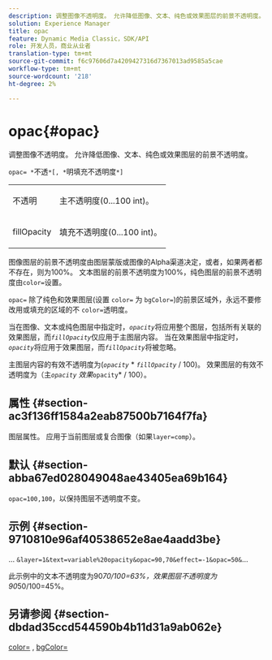 ```yaml
---
description: 调整图像不透明度。 允许降低图像、文本、纯色或效果图层的前景不透明度。
solution: Experience Manager
title: opac
feature: Dynamic Media Classic，SDK/API
role: 开发人员，商业从业者
translation-type: tm+mt
source-git-commit: f6c97606d7a4209427316d7367013ad9585a5cae
workflow-type: tm+mt
source-wordcount: '218'
ht-degree: 2%

---
```



# opac{#opac}

调整图像不透明度。 允许降低图像、文本、纯色或效果图层的前景不透明度。

`opac= *`不透`*[, *`明填充不透明度`*]`

<table id="simpletable_DA4B5D86C496480886FADB284AD6047F"> 
 <tr class="strow"> 
  <td class="stentry"> <p><span class="varname"> 不透明</span> </p> </td> 
  <td class="stentry"> <p>主不透明度(0...100 int)。 </p></td> 
 </tr> 
 <tr class="strow"> 
  <td class="stentry"> <p><span class="varname"> fillOpacity</span> </p></td> 
  <td class="stentry"> <p>填充不透明度(0...100 int)。 </p></td> 
 </tr> 
</table>

图像图层的前景不透明度由图层蒙版或图像的Alpha渠道决定，或者，如果两者都不存在，则为100%。 文本图层的前景不透明度为100%，纯色图层的前景不透明度由`color=`设置。

`opac=` 除了纯色和效果图层(设置 `color=` 为 `bgColor=`)的前景区域外，永远不要修改用或填充的区域的不 `color=`透明度。

当在图像、文本或纯色图层中指定时，*`opacity`*&#x200B;将应用整个图层，包括所有关联的效果图层，而&#x200B;*`fillOpacity`*&#x200B;仅应用于主图层内容。 当在效果图层中指定时，*`opacity`*&#x200B;将应用于效果图层，而&#x200B;*`fillOpacity`*&#x200B;将被忽略。

主图层内容的有效不透明度为(*`opacity`* * *`fillOpacity`* / 100)。 效果图层的有效不透明度为（主&#x200B;*`opacity`* *效果&#x200B;*`opacity`* / 100）。

## 属性 {#section-ac3f136ff1584a2eab87500b7164f7fa}

图层属性。 应用于当前图层或复合图像（如果`layer=comp`）。

## 默认 {#section-abba67ed028049048ae43405ea69b164}

`opac=100,100`，以保持图层不透明度不变。

## 示例 {#section-9710810e96af40538652e8ae4aadd3be}

… `&layer=1&text=variable%20opacity&opac=90,70&effect=-1&opac=50&`…

此示例中的文本不透明度为90*70/100=63%，效果图层不透明度为90*50/100=45%。

## 另请参阅 {#section-dbdad35ccd544590b4b11d31a9ab062e}

[color=](/help/aem-is-ir-api/is-api/http-ref/image-serving-api-ref/c-http-protocol-reference/c-data-types/r-is-http-color.md) ,  [bgColor=](../../../../../is-api/http-ref/image-serving-api-ref/c-http-protocol-reference/c-command-reference/r-bgcolor.md#reference-441371ba4ef54fe781887c5ae448f6ab)
